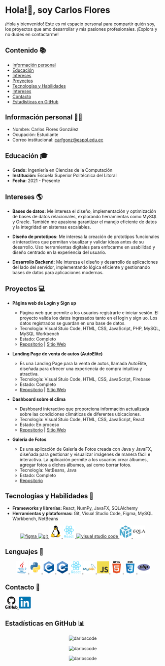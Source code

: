 # Hola!👋, soy Carlos Flores

¡Hola y bienvenido! Este es mi espacio personal para compartir quién soy, los proyectos que amo desarrollar y mis pasiones profesionales. ¡Explora y no dudes en contactarme!

## Contenido 📚
* [Información personal](#información-personal-)
* [Educación](#educación-)
* [Intereses](#intereses-)
* [Proyectos](#proyectos-)
* [Tecnologías y Habilidades](#tecnologías-y-habilidades-)
* [Intereses](#intereses-)
* [Contacto](#contacto-)
* [Estadísticas en GitHub](#estadísticas-en-gitHub-)

## Información personal 👨‍💻
* Nombre: Carlos Flores González
* Ocupación: Estudiante
* Correo institucional: carfgonz@espol.edu.ec

## Educación 🎓
* **Grado:** Ingeniería en Ciencias de la Computación
* **Institución:** Escuela Superior Politécnica del Litoral
* **Fecha:** 2021 - Presente

## Intereses 🌎
* **Bases de datos:** Me interesa el diseño, implementación y optimización de bases de datos relacionales, explorando herramientas como MySQL y Oracle. También me apasiona garantizar el manejo eficiente de datos y la integridad en sistemas escalables.

* **Diseño de prototipos:** Me interesa la creación de prototipos funcionales e interactivos que permitan visualizar y validar ideas antes de su desarrollo. Uso herramientas digitales para enfocarme en usabilidad y diseño centrado en la experiencia del usuario.

* **Desarrollo Backend:** Me interesa el diseño y desarrollo de aplicaciones del lado del servidor, implementando lógica eficiente y gestionando bases de datos para aplicaciones modernas.

## Proyectos 💻
- **Página web de Login y Sign up** 
  - Página web que permite a los usuarios registrarte e iniciar sesión. El proyecto valida los datos ingresados tanto en el login y sign uo. Los datos registrados se guardan en una base de datos.
  - Tecnología: Visual Stuio Code, HTML, CSS, JavaScript, PHP, MySQL, MySQL Workbench
  - Estado: Completo
  - [Repositorio](https://github.com/Darloscode/login_signup) | [Sitio Web](https://github.com/Darloscode/login_signup)

- **Landing Page de venta de autos (AutoElite)**
  - Es una Landing Page para la venta de autos, llamada AutoElite, diseñada para ofrecer una experiencia de compra intuitiva y atractiva.
  - Tecnología: Visual Stuio Code, HTML, CSS, JavaScript, Firebase
  - Estado: Completo
  - [Repositorio](https://github.com/Darloscode/landing) | [Sitio Web](https://darloscode.github.io/landing/)

- **Dashboard sobre el clima**
  - Dashboard interactivo que proporciona información actualizada sobre las condiciones climáticas de diferentes ubicaciones. 
  - Tecnología: Visual Stuio Code, HTML, CSS, JavaScript, React
  - Estado: En proceso
  - [Repositorio](https://github.com/Darloscode/dashboard) | [Sitio Web](https://darloscode.github.io/dashboard)

- **Galería de Fotos**
  - Es una aplicación de Galería de Fotos creada con Java y JavaFX, diseñada para gestionar y visualizar imágenes de manera fácil e interactiva. La aplicación permite a los usuarios crear álbumes, agregar fotos a dichos álbumes, así como borrar fotos.
  - Tecnología: NetBeans, Java
  - Estado: Completo
  - [Repositorio](https://github.com/Darloscode/Project-Photo-Gallery)

## Tecnologías y Habilidades 🤖
* **Frameworks y librerías:** React, NumPy, JavaFX, SQLAlchemy
* **Herramientas y plataformas:** Git, Visual Studio Code, Figma, MySQL Workbench, NetBeans
<p align="center">
<a href="https://www.figma.com/" target="_blank" rel="noreferrer"> <img src="https://www.vectorlogo.zone/logos/figma/figma-icon.svg" alt="figma" width="40" height="40"/> </a> 
<a href="https://git-scm.com/" target="_blank" rel="noreferrer"> <img src="https://www.vectorlogo.zone/logos/git-scm/git-scm-icon.svg" alt="git" width="40" height="40"/> </a> 
<a href="https://www.linux.org/" target="_blank" rel="noreferrer"> <img src="https://raw.githubusercontent.com/devicons/devicon/master/icons/linux/linux-original.svg" alt="linux" width="40" height="40"/> </a> 
<a href="https://reactjs.org/" target="_blank" rel="noreferrer"> <img src="https://raw.githubusercontent.com/devicons/devicon/master/icons/react/react-original-wordmark.svg" alt="react" width="40" height="40"/> </a>
<a href="https://code.visualstudio.com/" target="_blank" rel="noreferrer"> <img src="https://cdn.jsdelivr.net/gh/devicons/devicon/icons/vscode/vscode-original.svg" alt="visual studio code" width="40" height="40"/> </a>
<a href="https://numpy.org/" target="_blank" rel="noreferrer"> <img src="https://raw.githubusercontent.com/devicons/devicon/refs/heads/master/icons/numpy/numpy-plain.svg" alt="netbeans" width="40" height="40"/> </a>
<a href="https://www.sqlalchemy.org/" target="_blank" rel="noreferrer"> <img src="https://raw.githubusercontent.com/devicons/devicon/refs/heads/master/icons/sqlalchemy/sqlalchemy-plain.svg" alt="SQLAchemy" width="40" height="40"/> </a>
</p>

## Lenguajes 🚀
<p align="center">
<a href="https://www.java.com" target="_blank" rel="noreferrer"> <img src="https://raw.githubusercontent.com/devicons/devicon/master/icons/java/java-original.svg" alt="java" width="40" height="40"/> </a> 
<a href="https://www.python.org" target="_blank" rel="noreferrer"> <img src="https://raw.githubusercontent.com/devicons/devicon/master/icons/python/python-original.svg" alt="python" width="40" height="40"/> </a>
<a href="https://www.cprogramming.com/" target="_blank" rel="noreferrer"> <img src="https://raw.githubusercontent.com/devicons/devicon/master/icons/c/c-original.svg" alt="c" width="40" height="40"/> </a> <a href="https://www.w3schools.com/cpp/" target="_blank" rel="noreferrer"> <img src="https://raw.githubusercontent.com/devicons/devicon/master/icons/cplusplus/cplusplus-original.svg" alt="cplusplus" width="40" height="40"/> </a> 
<a href="https://reactjs.org/" target="_blank" rel="noreferrer"> <img src="https://raw.githubusercontent.com/devicons/devicon/master/icons/react/react-original-wordmark.svg" alt="react" width="40" height="40"/> </a>
<a href="https://www.mysql.com/" target="_blank" rel="noreferrer"> <img src="https://raw.githubusercontent.com/devicons/devicon/master/icons/mysql/mysql-original-wordmark.svg" alt="mysql" width="40" height="40"/> </a> 
<a href="https://developer.mozilla.org/en-US/docs/Web/JavaScript" target="_blank" rel="noreferrer"> <img src="https://raw.githubusercontent.com/devicons/devicon/master/icons/javascript/javascript-original.svg" alt="javascript" width="40" height="40"/> </a> 
<a href="https://www.w3.org/html/" target="_blank" rel="noreferrer"> <img src="https://raw.githubusercontent.com/devicons/devicon/master/icons/html5/html5-original-wordmark.svg" alt="html5" width="40" height="40"/> </a> 
<a href="https://www.w3schools.com/css/" target="_blank" rel="noreferrer"> <img src="https://raw.githubusercontent.com/devicons/devicon/master/icons/css3/css3-original-wordmark.svg" alt="css3" width="40" height="40"/> </a> 
<a href="https://www.php.net" target="_blank" rel="noreferrer"> <img src="https://raw.githubusercontent.com/devicons/devicon/master/icons/php/php-original.svg" alt="php" width="40" height="40"/> </a>
</p>

## Contacto 🤝
<p align="left">
<a href="https://github.com/Darloscode" target="_blank" rel="noreferrer"> <img src="https://raw.githubusercontent.com/devicons/devicon/refs/heads/master/icons/github/github-original-wordmark.svg" alt="github" width="40" height="40"/> </a>
<a href="https://www.linkedin.com/in/-flores-gonz%C3%A1lez-652048222/" target="_blank" rel="noreferrer"> <img src="https://raw.githubusercontent.com/devicons/devicon/refs/heads/master/icons/linkedin/linkedin-original.svg" alt="linkedin" width="40" height="40"/> </a>
</p>

## Estadísticas en GitHub 📊
<p align="center"><img align="center" src="https://github-readme-stats.vercel.app/api?username=darloscode&theme=dracula&show_icons=true&locale=en" alt="darloscode" /> </p>
<p align="center"><img align="center" src="https://github-readme-streak-stats.herokuapp.com/?user=darloscode&theme=dracula" alt="darloscode" /> </p>
<p align="center"><img align="center" src="https://github-readme-stats.vercel.app/api/top-langs/?username=darloscode&theme=dracula" alt="darloscode" /> </p>